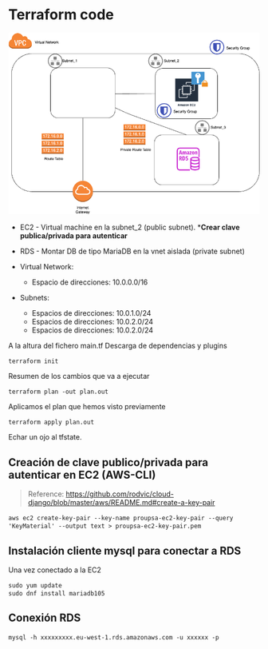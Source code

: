 # Terraform code

![infra](../docs/practica_4.png)

* EC2 - Virtual machine en la subnet_2 (public subnet). ***Crear clave publica/privada para autenticar**
* RDS - Montar DB de tipo MariaDB en la vnet aislada (private subnet)

* Virtual Network:
  * Espacio de direcciones: 10.0.0.0/16
* Subnets:
  * Espacios de direcciones: 10.0.1.0/24
  * Espacios de direcciones: 10.0.2.0/24
  * Espacios de direcciones: 10.0.2.0/24

A la altura del fichero main.tf
Descarga de dependencias y plugins
```
terraform init
```
Resumen de los cambios que va a ejecutar
```
terraform plan -out plan.out
```
Aplicamos el plan que hemos visto previamente
```
terraform apply plan.out
```
Echar un ojo al tfstate.

## Creación de clave publico/privada para autenticar en EC2 (AWS-CLI)
> Reference: https://github.com/rodvic/cloud-django/blob/master/aws/README.md#create-a-key-pair

```
aws ec2 create-key-pair --key-name proupsa-ec2-key-pair --query 'KeyMaterial' --output text > proupsa-ec2-key-pair.pem
```

## Instalación cliente mysql para conectar a RDS
Una vez conectado a la EC2
```
sudo yum update
sudo dnf install mariadb105
```

## Conexión RDS
```
mysql -h xxxxxxxxx.eu-west-1.rds.amazonaws.com -u xxxxxx -p
```
